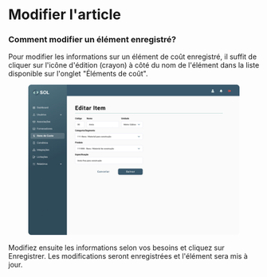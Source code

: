 # Modifier l'article

### Comment modifier un élément enregistré?

Pour modifier les informations sur un élément de coût enregistré, il suffit de cliquer sur l'icône d'édition (crayon) à côté du nom de l'élément dans la liste disponible sur l'onglet "Éléments de coût".

<figure><img src="../../../.gitbook/assets/Editar item.png" alt=""><figcaption></figcaption></figure>

Modifiez ensuite les informations selon vos besoins et cliquez sur Enregistrer. Les modifications seront enregistrées et l'élément sera mis à jour.
